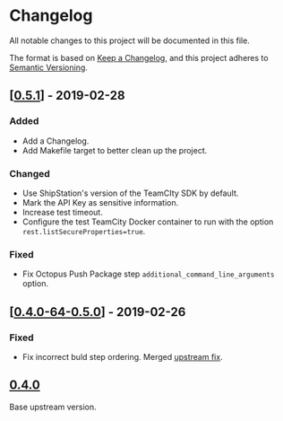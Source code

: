 # Changelog

All notable changes to this project will be documented in this file.

The format is based on [Keep a Changelog](https://keepachangelog.com/en/1.0.0/),
and this project adheres to [Semantic Versioning](https://semver.org/spec/v2.0.0.html).

## [[0.5.1]] - 2019-02-28

### Added

- Add a Changelog.
- Add Makefile target to better clean up the project.

### Changed

- Use ShipStation's version of the TeamCIty SDK by default.
- Mark the API Key as sensitive information.
- Increase test timeout.
- Configure the test TeamCity Docker container to run with the option `rest.listSecureProperties=true`.

### Fixed

- Fix Octopus Push Package step `additional_command_line_arguments` option.

## [[0.4.0-64-0.5.0]] - 2019-02-26

### Fixed

- Fix incorrect buld step ordering. Merged [upstream fix](https://github.com/cvbarros/terraform-provider-teamcity/commit/958e0fec92a1bf2f6a1a59f4bf38f54cc08854cb).

## [0.4.0]

Base upstream version.

[//]: # (Release links)
[0.4.0]: https://github.com/shipstation/terraform-provider-teamcity/releases/tag/0.4.0
[0.4.0-64-0.5.0]: https://github.com/shipstation/terraform-provider-teamcity/releases/tag/0.4.0-64-0.5.0
[0.5.1]: https://github.com/shipstation/terraform-provider-teamcity/releases/tag/0.5.1

[//]: # (Issue/PR links)
